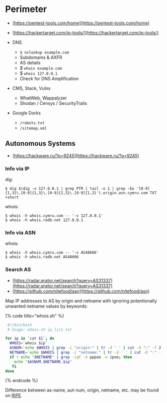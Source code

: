# Perimeter

* [https://pentest-tools.com/home](https://pentest-tools.com/home)
* [https://hackertarget.com/ip-tools/](https://hackertarget.com/ip-tools/)

* DNS
	+ `$ nslookup example.com`
	+ Subdomains & AXFR
	+ AS details
	+ $ `whois example.com`
	+ $ `whois 127.0.0.1`
	+ Check for DNS Amplification
* CMS, Stack, Vulns
	+ WhatWeb, Wappalyzer
	+ Shodan / Censys / SecurityTrails
* Google Dorks
	+ `/robots.txt`
	+ `/sitemap.xml`




## Autonomous Systems

* [https://hackware.ru/?p=9245](https://hackware.ru/?p=9245)



### Info via IP

dig:

```
$ dig $(dig -x 127.0.0.1 | grep PTR | tail -n 1 | grep -Eo '[0-9]{1,3}\.[0-9]{1,3}\.[0-9]{1,3}\.[0-9]{1,3}').origin.asn.cymru.com TXT +short
```

whois:

```
$ whois -h whois.cymru.com -- '-v 127.0.0.1'
$ whois -h whois.radb.net 127.0.0.1
```



### Info via ASN

whois:

```
$ whois -h whois.cymru.com -- '-v AS48666'
$ whois -h whois.radb.net AS48666
```



### Search AS

* [https://radar.qrator.net/search?query=AS31337](https://radar.qrator.net/search?query=AS31337)
* [https://github.com/nitefood/asn](https://github.com/nitefood/asn)

Map IP addresses to AS by origin and netname with ignoring potentionally unwanted netname values by keywords:

{% code title="whois.sh" %}
```bash
 #!/bin/bash
 # Usage: whois.sh ip_list.txt

for ip in `cat $1`; do
  WHOIS=`whois $ip`
  ASNUM=`echo $WHOIS | grep -i "origin:" | tr -d ' ' | cut -d ":" -f 2 | tr $'\n' ','`
  NETNAME=`echo $WHOIS | grep -i "netname:" | tr -d ' ' | cut -d ":" -f 2`
  if ! echo "$NETNAME" | grep -iqF -e pppoe -e ipoe; then
    echo "$ASNUM,$NETNAME,$ip"
   fi
done
```
{% endcode %}

Difference between as-name, aut-num, origin, netname, etc. may be found on [RIPE](https://www.ripe.net/manage-ips-and-asns/db/support/documentation/ripe-database-documentation/@@fullbodyrecursive-view).
